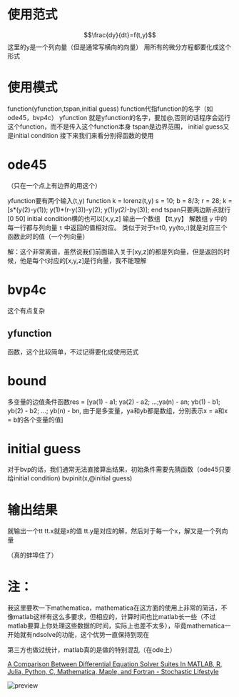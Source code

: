 # 使用范式

$$\frac{dy}{dt}=f(t,y)$$
这里的y是一个列向量（但是通常写横向的向量）
用所有的微分方程都要化成这个形式

# 使用模式

function(yfunction,tspan,initial guess)
function代指function的名字（如ode45，bvp4c）
yfunction 就是yfunction的名字，要加@,否则的话程序会运行这个function，而不是传入这个function本身
tspan是边界范围，
initial guess又是initial condition
接下来我们来看分别得函数的使用

# ode45

（只在一个点上有边界的用这个）

yfunction要有两个输入(t,y)
function k = lorenz(t,y)
s = 10; b = 8/3; r = 28;
k = [s*(y(2)-y(1)); y(1)*(r-y(3))-y(2); y(1)*y(2)-b*y(3)];
end
tspan只要两边断点就行 [0 50]
initial condition横的也可以[x,y,z]
输出一个数组
【tt,yy】
解数组 `y` 中的每一行都与列向量 `t` 中返回的值相对应。
类似于对于t=t0,
yy(to,:)就是对应三个函数此时的值（一个列向量）

解：这个非常离谱，虽然说我们前面输入关于[xy,z]的都是列向量，但是返回的时候，他是每个t对应的[x,y,z]是行向量，我不能理解

# bvp4c

这个有点复杂

## yfunction

函数，这个比较简单，不过记得要化成使用范式

# bound

多变量的边值条件函数res = [ya(1) - a1; ya(2) - a2; ...;ya(n) - an; yb(1) - b1; yb(2) - b2; ...; yb(n) - bn, 由于是多变量，ya和yb都是数组，分别表示x = a和x = b的各个变量的值]

# initial guess

对于bvp的话，我们通常无法直接算出结果，初始条件需要先猜函数（ode45只要给initial condition)
bvpinit(x,@initial guess)

# 输出结果

就输出一个tt
tt.x就是x的值
tt.y是对应的解，然后对于每一个x，解又是一个列向量

（真的蚌埠住了）

# 注：

我这里要吹一下mathematica，mathematica在这方面的使用上非常的简洁，不像matlab这样有这么多要求，但相应的，计算时间也比matlab长一些（不过matlab要算上你处理这些数据的时间，实际上也差不太多），毕竟mathematica一开始就有ndsolve的功能，这个优势一直保持到现在

第三方也做过统计，matlab真的是做的特别混乱（在ode上）

[A Comparison Between Differential Equation Solver Suites In MATLAB, R, Julia, Python, C, Mathematica, Maple, and Fortran - Stochastic Lifestyle](http://www.stochasticlifestyle.com/comparison-differential-equation-solver-suites-matlab-r-julia-python-c-fortran/)

![preview](https://pic3.zhimg.com/v2-05895262ffab71794119b7604811b6a6_r.jpg?source=1940ef5c)

